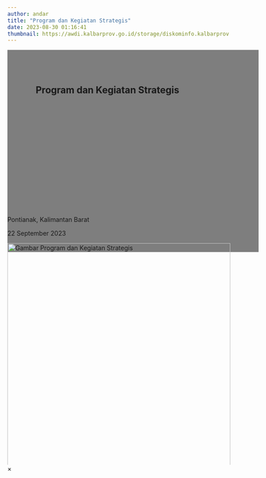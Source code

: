 ```yaml
---
author: andar
title: "Program dan Kegiatan Strategis"
date: 2023-08-30 01:16:41
thumbnail: https://awdi.kalbarprov.go.id/storage/diskominfo.kalbarprov.app/Program Kerja/thumbnails/zKrDR30YuFrSOLa2tlhV55DjG7l1suAhIrA78qd2.jpg
---
```

<section class="">
    <div class="relative bg-white dark:bg-gray-600" style="height: 360px; background-image: url('https://awdi.kalbarprov.go.id/storage/diskominfo.kalbarprov.app/Program Kerja/thumbnails/zKrDR30YuFrSOLa2tlhV55DjG7l1suAhIrA78qd2.jpg'); background-repeat: no-repeat; background-position: center; background-size: 100% auto;">
        <div style="background: rgba(0,0,0,0.5); width: 100%; height: 100%; padding: 48px 32px;" class="absolute bottom-0 left-0">
            <div class="container-besar" style="height: 100%; padding: 0 32px;">
                <div class="absolute bottom-8">
                    <h2 class="text-white font-bold text-4xl mb-2">Program dan Kegiatan Strategis</h2>
                </div>
            </div>
        </div>
    </div>
    <div class="bg-white dark:bg-gray-900">
        <div style="width: 100%; height: auto;" class="container-besar flex align-center px-8 py-3">
            <i class="fas fa-map-marker-alt black-fill white-fill mr-2" style="font-size: 24px"></i>
            <p class="mr-8">Pontianak, Kalimantan Barat</p>
            <i style="font-size: 24px;" class="far fa-calendar text-black dark:text-white mr-2"></i>
            <p class="mr-8">22 September 2023</p>
        </div>
    </div>
</section>
<div class="">
    <div class="mb-16 mt-8 px-8" style="max-height: 500px; overflow: hidden">
        <img id="myImg" class="mx-auto" src="https://awdi.kalbarprov.go.id/storage/diskominfo.kalbarprov.app/Program Kerja/thumbnails/zKrDR30YuFrSOLa2tlhV55DjG7l1suAhIrA78qd2.jpg" alt="Gambar Program dan Kegiatan Strategis" style="width: 100%; max-width: 600px;">
    </div>
    <div id="myModal" class="modal">
        <span class="close">&times;</span>
        <img class="modal-content" id="img01">
        <div id="caption"></div>
    </div>
</div>